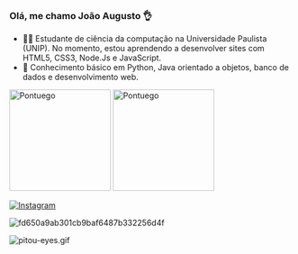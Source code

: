 ### Olá, me chamo João Augusto 👌

- 👨‍💻 Estudante de ciência da computação na Universidade Paulista (UNIP). No momento, estou aprendendo a desenvolver sites com HTML5, CSS3, Node.Js e JavaScript.
- 🌱 Conhecimento básico em Python, Java orientado a objetos, banco de dados e desenvolvimento web.


<div style="display: inline-block;" >
  <img height="180em" src="https://github-readme-stats.vercel.app/api?username=Pontuego&show_icons=true&theme=tokyonight" alt="Pontuego" />
  <img height="180em" src="https://github-readme-stats.vercel.app/api/top-langs?username=Pontuego&show_icons=true&locale=en&layout=compact&theme=tokyonight" alt="Pontuego" />
</div>
   


<div style="display: inline-block;" >
<img src=""http://www.w3.org/2000/svg""/>
<a align="center" href="[![LinkedIn](https://img.shields.io/badge/LinkedIn-0077B5?style=for-the-badge&logo=linkedin&logoColor=white?style=social&logo=linkedin&logoColor=black)](https://www.linkedin.com/in/jo%C3%A3o-augusto-cardoso-dos-reis-da-silva-769a531b9/)">
</div>

[![Instagram](https://img.shields.io/badge/Instagram-E4405F?style=for-the-badge&logo=instagram&logoColor=white)](https://instagram.com/_jursa_?igshid=ZGUzMzM3NWJiOQ==)





![fd650a9ab301cb9baf6487b332256d4f](https://github.com/Pontuego/Pontuego/assets/132208368/aa3c55b1-49cf-45d5-bbb0-c050dd789eb0)

![pitou-eyes.gif](https://github.com/Pontuego/Pontuego/assets/132208368/fa8e6c93-2a85-4934-9014-7ab6f29dd438)
